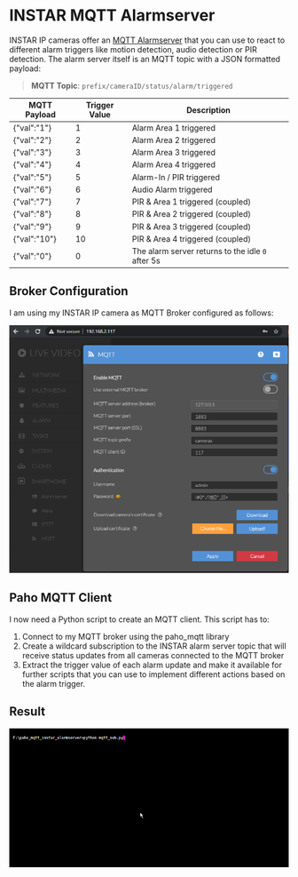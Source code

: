 # INSTAR MQTT Alarmserver

INSTAR IP cameras offer an [MQTT Alarmserver](https://wiki.instar.com/Frequently_Asked_Question/INSTAR_MQTT_Alarmserver/) that you can use to react to different alarm triggers like motion detection, audio detection or PIR detection. The alarm server itself is an MQTT topic with a JSON formatted payload:


> __MQTT Topic__: `prefix/cameraID/status/alarm/triggered`

| MQTT Payload | Trigger Value | Description |
| -- | -- | -- |
| {"val":"1"} | 1 | Alarm Area 1 triggered |
| {"val":"2"} | 2 | Alarm Area 2 triggered |
| {"val":"3"} | 3 | Alarm Area 3 triggered |
| {"val":"4"} | 4 | Alarm Area 4 triggered |
| {"val":"5"} | 5 | Alarm-In / PIR triggered |
| {"val":"6"} | 6 | Audio Alarm triggered |
| {"val":"7"} | 7 | PIR & Area 1 triggered (coupled) |
| {"val":"8"} | 8 | PIR & Area 2 triggered (coupled) |
| {"val":"9"} | 9 | PIR & Area 3 triggered (coupled) |
| {"val":"10"} | 10 | PIR & Area 4 triggered (coupled) |
| {"val":"0"} | 0 | The alarm server returns to the idle `0` after 5s |


## Broker Configuration

I am using my INSTAR IP camera as MQTT Broker configured as follows:


![INSTAR MQTT Alarmserver and paho_mqtt](./instar_mqtt.png)



## Paho MQTT Client

I now need a Python script to create an MQTT client. This script has to:

1. Connect to my MQTT broker using the paho_mqtt library
2. Create a wildcard subscription to the INSTAR alarm server topic that will receive status updates from all cameras connected to the MQTT broker
3. Extract the trigger value of each alarm update and make it available for further scripts that you can use to implement different actions based on the alarm trigger.



## Result


![INSTAR MQTT Alarmserver and paho_mqtt](./paho_mqtt.gif)


